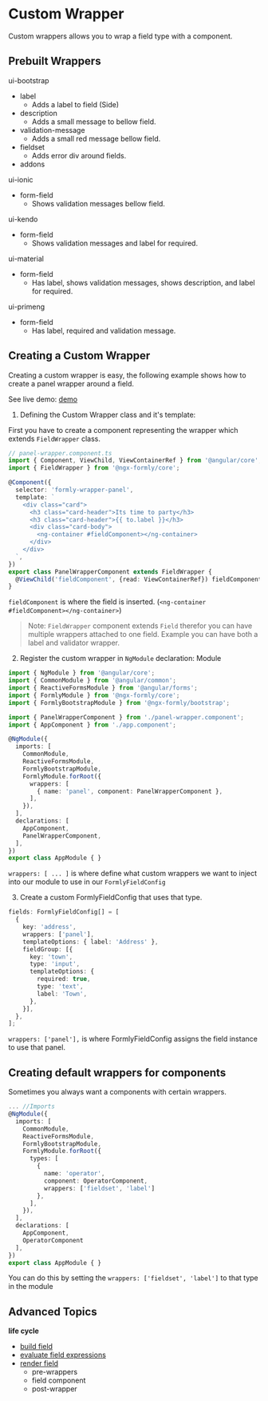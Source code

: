 # Custom Wrapper

Custom wrappers allows you to wrap a field type with a component.

## Prebuilt Wrappers

ui-bootstrap
  - label
    - Adds a label to field (Side)
  - description
    - Adds a small message to bellow field.
  - validation-message
    - Adds a small red message bellow field.
  - fieldset
    - Adds error div around fields.
  - addons

ui-ionic
  - form-field
    - Shows validation messages bellow field.

ui-kendo
  - form-field
    - Shows validation messages and label for required.

ui-material
  - form-field
    - Has label, shows validation messages, shows description, and label for required.

ui-primeng
  - form-field
    - Has label, required and validation message.

## Creating a Custom Wrapper

Creating a custom wrapper is easy, the following example shows how to create a panel wrapper around a field.

See live demo: [demo](https://stackblitz.com/angular/dleylnmrbmd?file=app%2Fapp.component.ts)

  1. Defining the Custom Wrapper class and it's template:

  First you have to create a component representing the wrapper which extends `FieldWrapper` class.

  ```typescript
  // panel-wrapper.component.ts
  import { Component, ViewChild, ViewContainerRef } from '@angular/core';
  import { FieldWrapper } from '@ngx-formly/core';

  @Component({
    selector: 'formly-wrapper-panel',
    template: `
      <div class="card">
        <h3 class="card-header">Its time to party</h3>
        <h3 class="card-header">{{ to.label }}</h3>
        <div class="card-body">
          <ng-container #fieldComponent></ng-container>
        </div>
      </div>
    `,
  })
  export class PanelWrapperComponent extends FieldWrapper {
    @ViewChild('fieldComponent', {read: ViewContainerRef}) fieldComponent: ViewContainerRef;
  }
  ```

  `fieldComponent` is where the field is inserted.  (`<ng-container #fieldComponent></ng-container>`)

  > Note: `FieldWrapper` component extends `Field` therefor you can have multiple wrappers attached to one field.
  > Example you can have both a label and validator wrapper.

  2. Register the custom wrapper in `NgModule` declaration:
  Module
  ```typescript
  import { NgModule } from '@angular/core';
  import { CommonModule } from '@angular/common';
  import { ReactiveFormsModule } from '@angular/forms';
  import { FormlyModule } from '@ngx-formly/core';
  import { FormlyBootstrapModule } from '@ngx-formly/bootstrap';

  import { PanelWrapperComponent } from './panel-wrapper.component';
  import { AppComponent } from './app.component';

  @NgModule({
    imports: [
      CommonModule,
      ReactiveFormsModule,
      FormlyBootstrapModule,
      FormlyModule.forRoot({
        wrappers: [
          { name: 'panel', component: PanelWrapperComponent },
        ],
      }),
    ],
    declarations: [
      AppComponent,
      PanelWrapperComponent,
    ],
  })
  export class AppModule { }
  ```

  `wrappers: [ ... ]` is where define what custom wrappers we want to inject into our module to use in our `FormlyFieldConfig`

  3. Create a custom FormlyFieldConfig that uses that type.

  ```typescript
  fields: FormlyFieldConfig[] = [
    {
      key: 'address',
      wrappers: ['panel'],
      templateOptions: { label: 'Address' },
      fieldGroup: [{
        key: 'town',
        type: 'input',
        templateOptions: {
          required: true,
          type: 'text',
          label: 'Town',
        },
      }],
    },
  ];

  ```

  `wrappers: ['panel'],` is where FormlyFieldConfig assigns the field instance to use that panel.

## Creating default wrappers for components

Sometimes you always want a components with certain wrappers.

  ```typescript
  ... //Imports
  @NgModule({
    imports: [
      CommonModule,
      ReactiveFormsModule,
      FormlyBootstrapModule,
      FormlyModule.forRoot({
        types: [
          {
            name: 'operator',
            component: OperatorComponent,
            wrappers: ['fieldset', 'label']
          },
        ],
      }),
    ],
    declarations: [
      AppComponent,
      OperatorComponent
    ],
  })
  export class AppModule { }
  ```
You can do this by setting the `wrappers: ['fieldset', 'label']` to that type in the module


## Advanced Topics


**life cycle**
* [build field](https://github.com/formly-js/ngx-formly/blob/master/src/core/src/components/formly.form.ts#L61)
* [evaluate field expressions](https://github.com/formly-js/ngx-formly/blob/master/src/core/src/services/formly.form.builder.ts#L34)
*  [render field](https://github.com/formly-js/ngx-formly/blob/master/src/core/src/components/formly.form.ts#L61)
    * pre-wrappers
    * field component
    * post-wrapper




